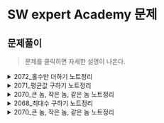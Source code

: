 # SW expert Academy 문제

## 문제풀이 

> 문제를 클릭하면 자세한 설명이 나온다. 

<details>
<summary>2072_홀수만 더하기 노트정리</summary>

* [문제링크](https://swexpertacademy.com/main/code/problem/problemDetail.do?contestProbId=AV5QSEhaA5sDFAUq)

## 삼성 기출문제 2072 홀수만 더하기

|시간제한|메모리제한|정답비율|입력조건|출력조건|
|:---:|:---:|:---:|:---:|:---:|
|30초|256MB|71%|첫 줄에 테스트 케이스의 개수 T가 주어지고, 그 아래로 각 테스트 케이스가 주어진다. 각 테스트 케이스의 첫 번째 줄에는 10개의 수가 주어진다.(모든 수는 0이상 10000이하의 정수)|출력의 각 줄은 '#t'로 시작하고, 공백을 한 칸 둔 다음 정답을 출력한다.(t는 테스트케이스의 번호이며 1부터 시작한다.)

<br>

### 문제

```
10개의 수를 입력 받아, 그 중에서 홀수만 더한 값을 출력하는 프로그램을 작성하라
```

<br>

|예제입력|예제출력|
|:---:|:---:|
|3||
|3 17 1 39 8 41 2 32 99 2|#1 200|
|22 8 5 123 7 2 63 7 3 46|#2 208|
|6 63 2 3 58 76 21 33 8 1|#3 121|

<br>

### 문제풀이 전략

1. 메인 로직 처리 
    - 홀수만 더하는 함수

2. 입력 처리
    -  input 받은뒤 그 수만큼 반복하여 testcase를 받는다.

3. 출력 처리
    - 문제 조건에 맞게 출력한다.


### 답안 전체코드

```python
def oddsum(tcase):
    result = 0
    for j in tcase:
        if j%2==1:
            result+=j
    return result
def 입력():
    n = int(input())
    i=0
    testcase = list()
    while i < n:
        inputNums=list(map(int,input().split()))
        testcase.append(inputNums)
        i += 1
    return testcase

def 출력(testcase):
    num=1
    for tcase in testcase:
        result=oddsum(tcase)
        print('#%d %d'%(num,result))
        num+=1

출력(입력())
```

</details>


<details>
<summary>2071_평균값 구하기 노트정리</summary>

* [문제링크](https://swexpertacademy.com/main/code/problem/problemDetail.do?problemLevel=1&contestProbId=AV5QRnJqA5cDFAUq&categoryId=AV5QRnJqA5cDFAUq&categoryType=CODE&problemTitle=&orderBy=FIRST_REG_DATETIME&selectCodeLang=ALL&select-1=1&pageSize=10&pageIndex=1)

## SW Expert Academy 2071번 평균값 구하기

|시간제한|메모리제한|정답비율|입력조건|출력조건|
|:---:|:---:|:---:|:---:|:---:|
|30초|256MB|68%|가장 첫 줄에는 테스트 케이스의 개수 T가 주어지고, 그 아래로 각 테스트 케이스가 주어진다.각 테스트 케이스의 첫 번째 줄에는 10개의 수가 주어진다.|출력의 각줄은 '#t'로 시작하고, 공백을 한 칸 둔 다음 정답을 출력한다.(t는 테스트 케이스의 번호를 의미하며 1부터 시작한다.)

<br>

### 문제

```
10개의 수를 입력 받아, 평균값을 출력하는 프로그램을 작성하라.

(소수점 첫째 자리에서 반올림한 정수를 출력한다.)
```


<br>

|예제입력|예제출력|
|:---:|:---:|
|3|예제출력2|
|3 17 1 39 8 41 2 32 99 2|#1 24|
|22 8 5 123 7 2 63 7 3 46|#2 29|
|6 63 2 3 58 76 21 33 8 1|#3 27|

<br>

### 문제풀이 전략

1. 메인 로직 처리 
    - 모두 더한뒤 10으로 나누고 round 함수를 이용하여 반올림한다.

2. 입력 처리
    -  input 받은뒤 그 수만큼 반복하여 testcase를 받는다.

3. 출력 처리
    - 문제 조건에 맞게 출력한다.


### 답안 전체코드

```py
def 평균(tcase):
    return round(sum(tcase)/10)
def 입력():
    n = int(input())
    i=0
    testcase = list()
    while i < n:
        inputNums=list(map(int,input().split()))
        testcase.append(inputNums)
        i += 1
    return testcase

def 출력(testcase):
    num=1
    for tcase in testcase:
        result=평균(tcase)
        print('#%d %d'%(num,result))
        num+=1

출력(입력())
```

</details>


<details>
<summary>2070_큰 놈, 작은 놈, 같은 놈 노트정리</summary>

* [문제링크](https://swexpertacademy.com/main/code/problem/problemDetail.do?problemLevel=1&contestProbId=AV5QQ6qqA40DFAUq&categoryId=AV5QQ6qqA40DFAUq&categoryType=CODE&problemTitle=&orderBy=FIRST_REG_DATETIME&selectCodeLang=ALL&select-1=1&pageSize=10&pageIndex=1)

## SW Expert Academy 2070번 큰 놈, 작은 놈, 같은 놈

|시간제한|메모리제한|정답비율|입력조건|출력조건|
|:---:|:---:|:---:|:---:|:---:|
|30초|256MB|82%|문제에표기|문제에표기

<br>

### 문제

```
[문제]

2개의 수를 입력 받아 크기를 비교하여 등호 또는 부등호를 출력하는 프로그램을 작성하라.


[제약 사항]

각 수는 0 이상 10000 이하의 정수이다.


[입력]

가장 첫 줄에는 테스트 케이스의 개수 T가 주어지고, 그 아래로 각 테스트 케이스가 주어진다.

각 테스트 케이스의 첫 번째 줄에는 2개의 수가 주어진다.


[출력]

출력의 각 줄은 '#t'로 시작하고, 공백을 한 칸 둔 다음 정답을 출력한다.

(t는 테스트 케이스의 번호를 의미하며 1부터 시작한다.)
```


<br>

|예제입력|예제출력|
|:---:|:---:|
|3|예제출력|
|3 8|#1 <|
|7 7|#2 =|
|369 123|#3 >|


<br>

### 문제풀이 전략

1. 메인 로직 처리 
    - 케이스만 나눠준다.

2. 입력 처리
    -  input 받은뒤 그 수만큼 반복하여 testcase를 받는다.

3. 출력 처리
    - 문제 조건에 맞게 출력한다.

### 답안 전체코드

```py
def 메인함수(testcase):
    if testcase[0] > testcase[1]:
        return ">"
    elif testcase[0] < testcase[1]:
        return "<"
    else:
        return "="


def 입력():
    n = int(input())
    i = 0
    testcaseList = list()
    while i<n:
        testcaseList.append(list(map(int,input().split())))
        i+=1
    return testcaseList

def 출력(testcaseList):
    n = 1
    for testcase in testcaseList:
        print("#%d %c"%(n,메인함수(testcase)))
        n+=1
출력(입력())
```


</details>


<details>
<summary>2068_최대수 구하기 노트정리</summary>

* [문제링크](https://swexpertacademy.com/main/code/problem/problemDetail.do?problemLevel=1&contestProbId=AV5QQhbqA4QDFAUq&categoryId=AV5QQhbqA4QDFAUq&categoryType=CODE&problemTitle=&orderBy=FIRST_REG_DATETIME&selectCodeLang=PYTHON&select-1=1&pageSize=10&pageIndex=1)

## SW Expert Academy 2068번 최대수 구하기

|시간제한|메모리제한|정답비율|입력조건|출력조건|
|:---:|:---:|:---:|:---:|:---:|
|30초|256MB|86%|문제에표기|문제에표기

<br>

### 문제

```
[문제]

10개의 수를 입력 받아, 그 중에서 가장 큰 수를 출력하는 프로그램을 작성하라.


[제약 사항]

각 수는 0 이상 10000 이하의 정수이다.


[입력]

가장 첫 줄에는 테스트 케이스의 개수 T가 주어지고, 그 아래로 각 테스트 케이스가 주어진다.

각 테스트 케이스의 첫 번째 줄에는 10개의 수가 주어진다.


[출력]

출력의 각 줄은 '#t'로 시작하고, 공백을 한 칸 둔 다음 정답을 출력한다.

(t는 테스트 케이스의 번호를 의미하며 1부터 시작한다.)
```


<br>

|예제입력|예제출력|
|:---:|:---:|
|3|예제출력|
|3 17 1 39 8 41 2 32 99 2|#1 99|
|22 8 5 123 7 2 63 7 3 46|#2 123|
|6 63 2 3 58 76 21 33 8 1|#3 76|

<br>

### 문제풀이 전략

1. 메인 로직 처리 
    - 최대수를 반환한다.

2. 입력 처리
    - input 받은뒤 그 수만큼 반복하여 testcase를 받는다.

3. 출력 처리
    - 문제 조건에 맞게 출력한다.


### 답안 전체코드

```py

```

</details>


<details>
<summary>2070_큰 놈, 작은 놈, 같은 놈 노트정리</summary>

* [문제링크](https://swexpertacademy.com/main/code/problem/problemDetail.do?problemLevel=1&contestProbId=AV5QQ6qqA40DFAUq&categoryId=AV5QQ6qqA40DFAUq&categoryType=CODE&problemTitle=&orderBy=FIRST_REG_DATETIME&selectCodeLang=ALL&select-1=1&pageSize=10&pageIndex=1)

## SW Expert Academy 2070번 큰 놈, 작은 놈, 같은 놈

|시간제한|메모리제한|정답비율|입력조건|출력조건|
|:---:|:---:|:---:|:---:|:---:|
|30초|256MB|82%|문제에표기|문제에표기

<br>

### 문제

```
[문제]

2개의 수를 입력 받아 크기를 비교하여 등호 또는 부등호를 출력하는 프로그램을 작성하라.


[제약 사항]

각 수는 0 이상 10000 이하의 정수이다.


[입력]

가장 첫 줄에는 테스트 케이스의 개수 T가 주어지고, 그 아래로 각 테스트 케이스가 주어진다.

각 테스트 케이스의 첫 번째 줄에는 2개의 수가 주어진다.


[출력]

출력의 각 줄은 '#t'로 시작하고, 공백을 한 칸 둔 다음 정답을 출력한다.

(t는 테스트 케이스의 번호를 의미하며 1부터 시작한다.)
```


<br>

|예제입력|예제출력|
|:---:|:---:|
|예제입력1|예제출력2|
|예제입력2|예제출력2|

<br>

### 문제풀이 전략



### 답안 전체코드



</details>